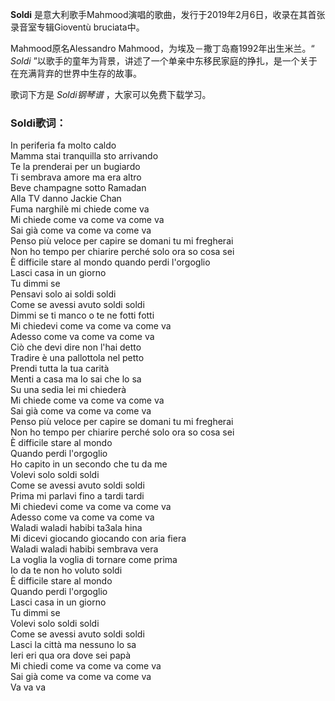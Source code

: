 

**Soldi** 是意大利歌手Mahmood演唱的歌曲，发行于2019年2月6日，收录在其首张录音室专辑Gioventù bruciata中。

Mahmood原名Alessandro Mahmood，为埃及－撒丁岛裔1992年出生米兰。“ _Soldi_
”以歌手的童年为背景，讲述了一个单亲中东移民家庭的挣扎，是一个关于在充满背弃的世界中生存的故事。

歌词下方是 _Soldi钢琴谱_ ，大家可以免费下载学习。

### Soldi歌词：

In periferia fa molto caldo  
Mamma stai tranquilla sto arrivando  
Te la prenderai per un bugiardo  
Ti sembrava amore ma era altro  
Beve champagne sotto Ramadan  
Alla TV danno Jackie Chan  
Fuma narghilè mi chiede come va  
Mi chiede come va come va come va  
Sai già come va come va come va  
Penso più veloce per capire se domani tu mi fregherai  
Non ho tempo per chiarire perché solo ora so cosa sei  
È difficile stare al mondo quando perdi l'orgoglio  
Lasci casa in un giorno  
Tu dimmi se  
Pensavi solo ai soldi soldi  
Come se avessi avuto soldi soldi  
Dimmi se ti manco o te ne fotti fotti  
Mi chiedevi come va come va come va  
Adesso come va come va come va  
Ciò che devi dire non l'hai detto  
Tradire è una pallottola nel petto  
Prendi tutta la tua carità  
Menti a casa ma lo sai che lo sa  
Su una sedia lei mi chiederà  
Mi chiede come va come va come va  
Sai già come va come va come va  
Penso più veloce per capire se domani tu mi fregherai  
Non ho tempo per chiarire perché solo ora so cosa sei  
È difficile stare al mondo  
Quando perdi l'orgoglio  
Ho capito in un secondo che tu da me  
Volevi solo soldi soldi  
Come se avessi avuto soldi soldi  
Prima mi parlavi fino a tardi tardi  
Mi chiedevi come va come va come va  
Adesso come va come va come va  
Waladi waladi habibi ta3ala hina  
Mi dicevi giocando giocando con aria fiera  
Waladi waladi habibi sembrava vera  
La voglia la voglia di tornare come prima  
Io da te non ho voluto soldi  
È difficile stare al mondo  
Quando perdi l'orgoglio  
Lasci casa in un giorno  
Tu dimmi se  
Volevi solo soldi soldi  
Come se avessi avuto soldi soldi  
Lasci la città ma nessuno lo sa  
Ieri eri qua ora dove sei papà  
Mi chiedi come va come va come va  
Sai già come va come va come va  
Va va va

